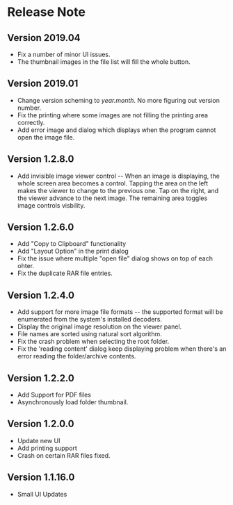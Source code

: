 # Release Note

## Version 2019.04
* Fix a number of minor UI issues.
* The thumbnail images in the file list will fill the whole button.

## Version 2019.01
* Change version scheming to *year.month*. No more figuring out version number.
* Fix the printing where some images are not filling the printing area correctly.
* Add error image and dialog which displays when the program cannot open the image file.

## Version 1.2.8.0
* Add invisible image viewer control -- When an image is displaying, the whole screen area becomes a control. Tapping the area on the left makes the viewer to change to the previous one. Tap on the right, and the viewer advance to the next image. The remaining area toggles image controls visbility.

## Version 1.2.6.0
* Add "Copy to Clipboard" functionality 
* Add "Layout Option" in the print dialog
* Fix the issue where multiple "open file" dialog shows on top of each ohter.
* Fix the duplicate RAR file entries.

## Version 1.2.4.0

* Add support for more image file formats -- the supported format will be enumerated from the system's installed decoders.
* Display the original image resolution on the viewer panel.
* File names are sorted using natural sort algorithm.
* Fix the crash problem when selecting the root folder.
* Fix the 'reading content' dialog keep displaying problem when there's an error reading the folder/archive contents.

## Version 1.2.2.0

* Add Support for PDF files
* Asynchronously load folder thumbnail.

## Version 1.2.0.0

* Update new UI
* Add printing support
* Crash on certain RAR files fixed.

## Version 1.1.16.0
* Small UI Updates

